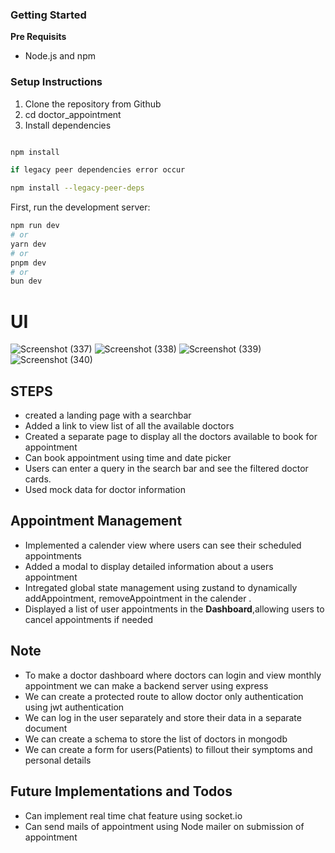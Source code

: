 ### Getting Started

**Pre Requisits**

- Node.js and npm

### Setup Instructions

1. Clone the repository from Github
2. cd doctor_appointment
3. Install dependencies

```bash

npm install

if legacy peer dependencies error occur

npm install --legacy-peer-deps

```

First, run the development server:

```bash
npm run dev
# or
yarn dev
# or
pnpm dev
# or
bun dev
```

# UI
![Screenshot (337)](https://github.com/user-attachments/assets/f92e15ee-de7d-48b8-b6ca-a086d452dfd4)
![Screenshot (338)](https://github.com/user-attachments/assets/6cb814bb-48ab-40fe-9123-e76720b61fe9)
![Screenshot (339)](https://github.com/user-attachments/assets/ad83af04-5f7f-40ad-8e74-4802d3448301)
![Screenshot (340)](https://github.com/user-attachments/assets/75265b99-06b2-46eb-8830-3fc41488f97d)


## STEPS

- created a landing page with a searchbar
- Added a link to view list of all the available doctors
- Created a separate page to display all the doctors available to book for appointment
- Can book appointment using time and date picker
- Users can enter a query in the search bar and see the filtered doctor cards.
- Used mock data for doctor information

## Appointment Management

- Implemented a calender view where users can see their scheduled appointments
- Added a modal to display detailed information about a users appointment
- Intregated global state management using zustand to dynamically addAppointment, removeAppointment in the calender .
- Displayed a list of user appointments in the **Dashboard**,allowing users to cancel appointments if needed

## Note

- To make a doctor dashboard where doctors can login and view monthly appointment we can make a backend server using express
- We can create a protected route to allow doctor only authentication using jwt authentication
- We can log in the user separately and store their data in a separate document
- We can create a schema to store the list of doctors in mongodb
- We can create a form for users(Patients) to fillout their symptoms and personal details

## Future Implementations and Todos

- Can implement real time chat feature using socket.io
- Can send mails of appointment using Node mailer on submission of appointment
